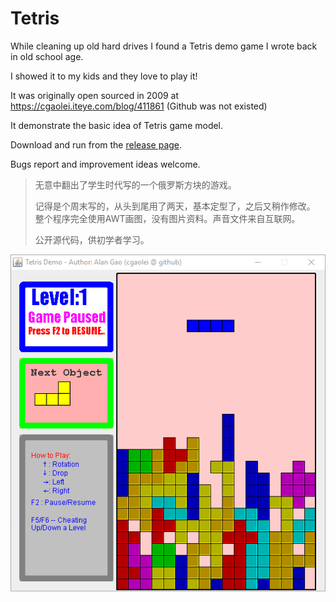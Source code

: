 # Tetris

While cleaning up old hard drives I found a Tetris demo game I wrote back in old school age. 

I showed it to my kids and they love to play it! 

It was originally open sourced in 2009 at https://cgaolei.iteye.com/blog/411861 (Github was not existed)

It demonstrate the basic idea of Tetris game model. 

Download and run from the [release page](https://github.com/cgaolei/tetris/releases).

Bugs report and improvement ideas welcome.

>无意中翻出了学生时代写的一个俄罗斯方块的游戏。
>
>记得是个周末写的，从头到尾用了两天，基本定型了，之后又稍作修改。
整个程序完全使用AWT画图，没有图片资料。声音文件来自互联网。
>
>公开源代码，供初学者学习。 

![Tetris Screenshot](screenshots/tetris.png)
